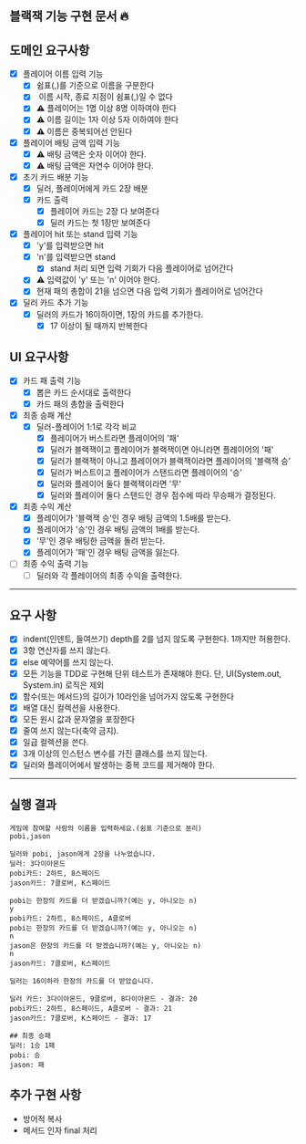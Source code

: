 ## 블랙잭 기능 구현 문서 🔥

## 도메인 요구사항

- [x] 플레이어 이름 입력 기능
    - [x] 쉼표(,)를 기준으로 이름을 구분한다
    - [x] ️ 이름 시작, 종료 지점이 쉼표(,)일 수 없다
    - [x] ⚠️ 플레이어는 1명 이상 8명 이하여야 한다
    - [x] ⚠️ 이름 길이는 1자 이상 5자 이하여야 한다
    - [x] ⚠️ 이름은 중복되어선 안된다
- [x] 플레이어 배팅 금액 입력 기능
    - [x] ⚠️ 배팅 금액은 숫자 이어야 한다.
    - [x] ⚠️ 배팅 금액은 자연수 이어야 한다.
- [x] 초기 카드 배분 기능
    - [x] 딜러, 플레이어에게 카드 2장 배분
    - [x] 카드 출력
        - [x] 플레이어 카드는 2장 다 보여준다
        - [x] 딜러 카드는 첫 1장만 보여준다
- [x] 플레이어 hit 또는 stand 입력 기능
    - [x] 'y'를 입력받으면 hit
    - [x] 'n'를 입력받으면 stand
        - [x] stand 처리 되면 입력 기회가 다음 플레이어로 넘어간다
    - [x] ⚠️ 입력값이 'y' 또는 'n' 이어야 한다.
    - [x] 현재 패의 총합이 21을 넘으면 다음 입력 기회가 플레이어로 넘어간다
- [x] 딜러 카드 추가 기능
    - [x] 딜러의 카드가 16이하이면, 1장의 카드를 추가한다.
        - [x] 17 이상이 될 때까지 반복한다

## UI 요구사항

- [x] 카드 패 출력 기능
    - [x] 뽑은 카드 순서대로 출력한다
    - [x] 카드 패의 총합을 출력한다
- [x] 최종 승패 계산
    - [x] 딜러-플레이어 1:1로 각각 비교
        - [x] 플레이어가 버스트라면 플레이어의 '패'
        - [x] 딜러가 블랙잭이고 플레이어가 블랙잭이면 아니라면 플레이어의 '패'
        - [x] 딜러가 블랙잭이 아니고 플레이어가 블랙잭이라면 플레이어의 '블랙잭 승'
        - [x] 딜러가 버스트이고 플레이어가 스탠드라면 플레이어의 '승'
        - [x] 딜러와 플레이어 둘다 블랙잭이라면 '무'
        - [x] 딜러와 플레이어 둘다 스탠드인 경우 점수에 따라 무승패가 결정된다.
- [x] 최종 수익 계산
    - [x] 플레이어가 '블랙잭 승'인 경우 배팅 금액의 1.5배를 받는다.
    - [x] 플레이어가 '승'인 경우 배팅 금액의 1배를 받는다.
    - [x] '무'인 경우 배팅한 금액을 돌려 받는다.
    - [x] 플레이어가 '패'인 경우 배팅 금액을 잃는다.
- [ ] 최종 수익 출력 기능
    - [ ] 딜러와 각 플레이어의 최종 수익을 출력한다.

---

## 요구 사항

- [x] indent(인덴트, 들여쓰기) depth를 2를 넘지 않도록 구현한다. 1까지만 허용한다.
- [x] 3항 연산자를 쓰지 않는다.
- [x] else 예약어를 쓰지 않는다.
- [x] 모든 기능을 TDD로 구현해 단위 테스트가 존재해야 한다. 단, UI(System.out, System.in) 로직은 제외
- [x] 함수(또는 메서드)의 길이가 10라인을 넘어가지 않도록 구현한다
- [x] 배열 대신 컬렉션을 사용한다.
- [x] 모든 원시 값과 문자열을 포장한다
- [x] 줄여 쓰지 않는다(축약 금지).
- [x] 일급 컬렉션을 쓴다.
- [x] 3개 이상의 인스턴스 변수를 가진 클래스를 쓰지 않는다.
- [x] 딜러와 플레이어에서 발생하는 중복 코드를 제거해야 한다.

---

## 실행 결과

```
게임에 참여할 사람의 이름을 입력하세요.(쉼표 기준으로 분리)
pobi,jason

딜러와 pobi, jason에게 2장을 나누었습니다.
딜러: 3다이아몬드
pobi카드: 2하트, 8스페이드
jason카드: 7클로버, K스페이드

pobi는 한장의 카드를 더 받겠습니까?(예는 y, 아니오는 n)
y
pobi카드: 2하트, 8스페이드, A클로버
pobi는 한장의 카드를 더 받겠습니까?(예는 y, 아니오는 n)
n
jason은 한장의 카드를 더 받겠습니까?(예는 y, 아니오는 n)
n
jason카드: 7클로버, K스페이드

딜러는 16이하라 한장의 카드를 더 받았습니다.

딜러 카드: 3다이아몬드, 9클로버, 8다이아몬드 - 결과: 20
pobi카드: 2하트, 8스페이드, A클로버 - 결과: 21
jason카드: 7클로버, K스페이드 - 결과: 17

## 최종 승패
딜러: 1승 1패
pobi: 승 
jason: 패
```

## 추가 구현 사항

- 방어적 복사
- 메서드 인자 final 처리
